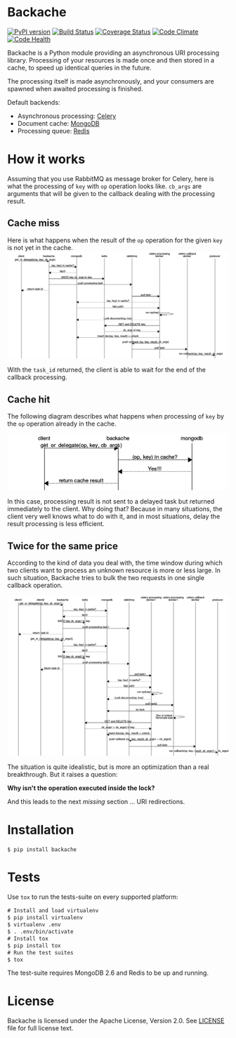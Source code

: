 # Backache

[![PyPI version](https://badge.fury.io/py/backache.svg)](http://badge.fury.io/py/backache)
[![Build Status](https://travis-ci.org/cogniteev/backache.svg)](https://travis-ci.org/cogniteev/backache)
[![Coverage Status](https://coveralls.io/repos/cogniteev/backache/badge.svg?branch=master&service=github)](https://coveralls.io/github/cogniteev/backache?branch=master)
[![Code Climate](https://codeclimate.com/github/cogniteev/backache/badges/gpa.svg)](https://codeclimate.com/github/cogniteev/backache)
[![Code Health](https://landscape.io/github/cogniteev/backache/master/landscape.svg?style=plastic)](https://landscape.io/github/cogniteev/backache/master)

Backache is a Python module providing an asynchronous URI processing library.
Processing of your resources is made once and then stored in a cache, to speed
up identical queries in the future.

The processing itself is made asynchronously, and your consumers are spawned
when awaited processing is finished.

Default backends:

* Asynchronous processing: [Celery](http://celery.readthedocs.org/)
* Document cache: [MongoDB](https://www.mongodb.org/)
* Processing queue: [Redis](http://redis.io/)

# How it works

Assuming that you use RabbitMQ as message broker for Celery, here is what
the processing of `key` with `op` operation looks like. `cb_args` are
arguments that will be given to the callback dealing with the
processing result.

## Cache miss
Here is what happens when the result of the `op` operation for the given
`key` is not yet in the cache.
![cache miss sequence diagram](docs/cache-miss.png)

With the `task_id` returned, the client is able to wait for the end of the
callback processing.

## Cache hit
The following diagram describes what happens when processing of `key` by the
`op` operation already in the cache.

![cache hit sequence diagram](docs/cache-hit.png)

In this case, processing result is not sent to a delayed task but returned
immediately to the client. Why doing that? Because in many situations,
the client very well knows what to do with it, and in most situations, delay
the result processing is less efficient.

## Twice for the same price

According to the kind of data you deal with, the time window during which
two clients want to process an unknown resource is more or less large.
In such situation, Backache tries to bulk the two requests in one single
callback operation.

![bulk sequence diagram](docs/bulk.png)

The situation is quite idealistic, but is more an optimization than a real
breakthrough. But it raises a question:

**Why isn't the operation executed inside the lock?**

And this leads to the next *missing* section ... URI redirections.

# Installation

```shell
$ pip install backache
```

# Tests

Use `tox` to run the tests-suite on every supported platform:

```shell
# Install and load virtualenv
$ pip install virtualenv
$ virtualenv .env
$ . .env/bin/activate
# Install tox
$ pip install tox
# Run the test suites
$ tox
```

The test-suite requires MongoDB 2.6 and Redis to be up and running.

# License

Backache is licensed under the Apache License, Version 2.0.
See [LICENSE](LICENSE) file for full license text.
